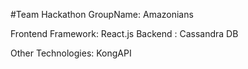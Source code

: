 #Team Hackathon GroupName: Amazonians

Frontend Framework: React.js
Backend : Cassandra DB

Other Technologies: KongAPI
 


